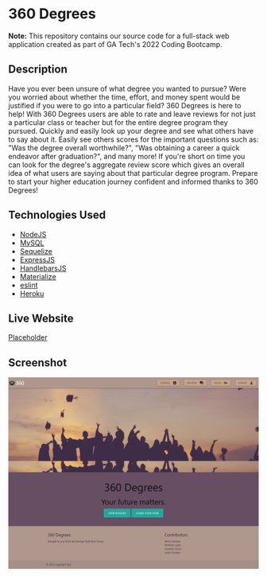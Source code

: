 # 360 Degrees #

**Note:** This repository contains our source code for a full-stack web application created as part of GA Tech's 2022 Coding Bootcamp.

## Description ##

Have you ever been unsure of what degree you wanted to pursue? Were you worried about whether the time, effort, and money spent would be justified if you were to go into a particular field? 360 Degrees is here to help! With 360 Degrees users are able to rate and leave reviews for not just a particular class or teacher but for the entire degree program they pursued. Quickly and easily look up your degree and see what others have to say about it. Easily see others scores for the important questions such as: "Was the degree overall worthwhile?", "Was obtaining a career a quick endeavor after graduation?", and many more! If you're short on time you can look for the degree's aggregate review score which gives an overall idea of what users are saying about that particular degree program. Prepare to start your higher education journey confident and informed thanks to 360 Degrees!

## Technologies Used ##

* [NodeJS](https://nodejs.org/en/)
* [MySQL](https://www.mysql.com/) 
* [Sequelize](https://sequelize.org/)
* [ExpressJS](https://expressjs.com/)
* [HandlebarsJS](https://handlebarsjs.com/)
* [Materialize](https://materializecss.com/)
* [eslint](https://eslint.org/)
* [Heroku](https://heroku.com)


## Live Website ##

[Placeholder](#)

## Screenshot ##

![360 Degrees](./public/images/screenshot.png "360 Degrees")